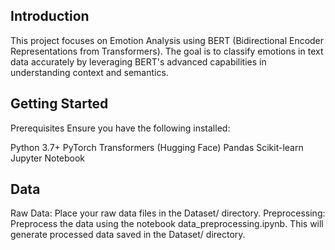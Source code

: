 ## Introduction

This project focuses on Emotion Analysis using BERT (Bidirectional Encoder Representations from Transformers). The goal is to classify emotions in text data accurately by leveraging BERT's advanced capabilities in understanding context and semantics.

## Getting Started
Prerequisites
Ensure you have the following installed:

Python 3.7+
PyTorch
Transformers (Hugging Face)
Pandas
Scikit-learn
Jupyter Notebook

## Data
Raw Data: Place your raw data files in the Dataset/ directory.
Preprocessing: Preprocess the data using the notebook data_preprocessing.ipynb. This will generate processed data saved in the Dataset/ directory.

